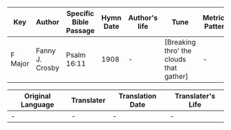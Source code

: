 Key | Author   | Specific Bible Passage     |Hymn Date |Author's life |Tune |Metrical Pattern   |Composer/Source
-- | --------- | ---------------------------|----------|--------------|-----|-------------------|-------------  
F Major |Fanny J. Crosby |Psalm 16:11 |1908 |- |[Breaking thro' the clouds that gather] |- |Hubert P. Main

Original Language | Translater | Translation Date   | Translater's Life  
----------------- | --------- | --------------------|-------------     
\- |- |- |-
